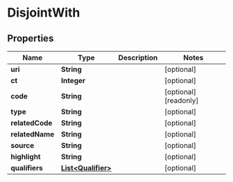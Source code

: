 

# DisjointWith


## Properties

| Name | Type | Description | Notes |
|------------ | ------------- | ------------- | -------------|
|**uri** | **String** |  |  [optional] |
|**ct** | **Integer** |  |  [optional] |
|**code** | **String** |  |  [optional] [readonly] |
|**type** | **String** |  |  [optional] |
|**relatedCode** | **String** |  |  [optional] |
|**relatedName** | **String** |  |  [optional] |
|**source** | **String** |  |  [optional] |
|**highlight** | **String** |  |  [optional] |
|**qualifiers** | [**List&lt;Qualifier&gt;**](Qualifier.md) |  |  [optional] |



